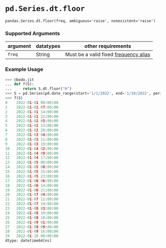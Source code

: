 # `pd.Series.dt.floor`

`pandas.Series.dt.floor(freq, ambiguous='raise', nonexistent='raise')`

### Supported Arguments

| argument | datatypes | other requirements                                                                                                           |
|----------|-----------|------------------------------------------------------------------------------------------------------------------------------|
| `freq`   | String    | Must be a valid fixed [frequency alias](https://pandas.pydata.org/docs/user_guide/timeseries.html#timeseries-offset-aliases) |

### Example Usage

``` py
>>> @bodo.jit
... def f(S):
...     return S.dt.floor("H")
>>> S = pd.Series(pd.date_range(start='1/1/2022', end='1/10/2022', periods=30))
>>> f(S)
0    2022-01-01 00:00:00
1    2022-01-01 07:00:00
2    2022-01-01 14:00:00
3    2022-01-01 22:00:00
4    2022-01-02 05:00:00
5    2022-01-02 13:00:00
6    2022-01-02 20:00:00
7    2022-01-03 04:00:00
8    2022-01-03 11:00:00
9    2022-01-03 19:00:00
10   2022-01-04 02:00:00
11   2022-01-04 09:00:00
12   2022-01-04 17:00:00
13   2022-01-05 00:00:00
14   2022-01-05 08:00:00
15   2022-01-05 15:00:00
16   2022-01-05 23:00:00
17   2022-01-06 06:00:00
18   2022-01-06 14:00:00
19   2022-01-06 21:00:00
20   2022-01-07 04:00:00
21   2022-01-07 12:00:00
22   2022-01-07 19:00:00
23   2022-01-08 03:00:00
24   2022-01-08 10:00:00
25   2022-01-08 18:00:00
26   2022-01-09 01:00:00
27   2022-01-09 09:00:00
28   2022-01-09 16:00:00
29   2022-01-10 00:00:00
dtype: datetime64[ns]
```

